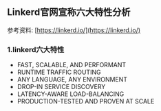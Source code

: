 ## Linkerd官网宣称六大特性分析
参考资料: [https://linkerd.io/](https://linkerd.io/)

### 1.linkerd六大特性
* FAST, SCALABLE, AND PERFORMANT
* RUNTIME TRAFFIC ROUTING
* ANY LANGUAGE, ANY ENVIRONMENT
* DROP-IN SERVICE DISCOVERY
* LATENCY-AWARE LOAD-BALANCING
* PRODUCTION-TESTED AND PROVEN AT SCALE
